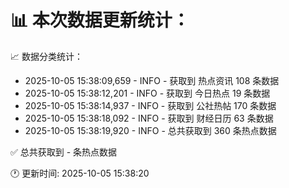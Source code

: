 📊 本次数据更新统计：
==========================

📈 数据分类统计：
- 2025-10-05 15:38:09,659 - INFO - 获取到 热点资讯 108 条数据
- 2025-10-05 15:38:12,201 - INFO - 获取到 今日热点 19 条数据
- 2025-10-05 15:38:14,937 - INFO - 获取到 公社热帖 170 条数据
- 2025-10-05 15:38:18,092 - INFO - 获取到 财经日历 63 条数据
- 2025-10-05 15:38:19,920 - INFO - 总共获取到 360 条热点数据

✅ 总共获取到 - 条热点数据

🕐 更新时间: 2025-10-05 15:38:20
